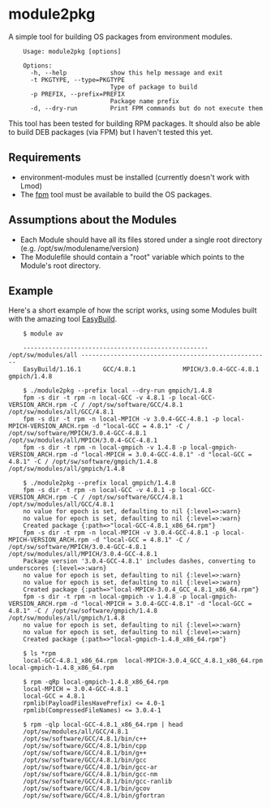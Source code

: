 module2pkg
==========

A simple tool for building OS packages from environment modules.

        Usage: module2pkg [options]

        Options:
          -h, --help            show this help message and exit
          -t PKGTYPE, --type=PKGTYPE
                                Type of package to build
          -p PREFIX, --prefix=PREFIX
                                Package name prefix
          -d, --dry-run         Print FPM commands but do not execute them

This tool has been tested for building RPM packages. It should also be able
to build DEB packages (via FPM) but I haven't tested this yet.

Requirements
------------

* environment-modules must be installed (currently doesn't work with Lmod)
* The [fpm](https://github.com/jordansissel/fpm) tool must be available to build
  the OS packages.

Assumptions about the Modules
-----------------------------

* Each Module should have all its files stored under a single root directory
  (e.g. /opt/sw/modulename/version)
* The Modulefile should contain a "root" variable which points to the Module's
  root directory.

Example
-------

Here's a short example of how the script works, using some Modules built with
the amazing tool [EasyBuild](http://easybuild.readthedocs.org/en/latest/index.html).

        $ module av

        --------------------------------------------------- /opt/sw/modules/all ----------------------------------------------------
        EasyBuild/1.16.1      GCC/4.8.1             MPICH/3.0.4-GCC-4.8.1 gmpich/1.4.8

        $ ./module2pkg --prefix local --dry-run gmpich/1.4.8
        fpm -s dir -t rpm -n local-GCC -v 4.8.1 -p local-GCC-VERSION_ARCH.rpm -C / /opt/sw/software/GCC/4.8.1 /opt/sw/modules/all/GCC/4.8.1
        fpm -s dir -t rpm -n local-MPICH -v 3.0.4-GCC-4.8.1 -p local-MPICH-VERSION_ARCH.rpm -d "local-GCC = 4.8.1" -C / /opt/sw/software/MPICH/3.0.4-GCC-4.8.1 /opt/sw/modules/all/MPICH/3.0.4-GCC-4.8.1
        fpm -s dir -t rpm -n local-gmpich -v 1.4.8 -p local-gmpich-VERSION_ARCH.rpm -d "local-MPICH = 3.0.4-GCC-4.8.1" -d "local-GCC = 4.8.1" -C / /opt/sw/software/gmpich/1.4.8 /opt/sw/modules/all/gmpich/1.4.8

        $ ./module2pkg --prefix local gmpich/1.4.8
        fpm -s dir -t rpm -n local-GCC -v 4.8.1 -p local-GCC-VERSION_ARCH.rpm -C / /opt/sw/software/GCC/4.8.1 /opt/sw/modules/all/GCC/4.8.1
        no value for epoch is set, defaulting to nil {:level=>:warn}
        no value for epoch is set, defaulting to nil {:level=>:warn}
        Created package {:path=>"local-GCC-4.8.1_x86_64.rpm"}
        fpm -s dir -t rpm -n local-MPICH -v 3.0.4-GCC-4.8.1 -p local-MPICH-VERSION_ARCH.rpm -d "local-GCC = 4.8.1" -C / /opt/sw/software/MPICH/3.0.4-GCC-4.8.1 /opt/sw/modules/all/MPICH/3.0.4-GCC-4.8.1
        Package version '3.0.4-GCC-4.8.1' includes dashes, converting to underscores {:level=>:warn}
        no value for epoch is set, defaulting to nil {:level=>:warn}
        no value for epoch is set, defaulting to nil {:level=>:warn}
        Created package {:path=>"local-MPICH-3.0.4_GCC_4.8.1_x86_64.rpm"}
        fpm -s dir -t rpm -n local-gmpich -v 1.4.8 -p local-gmpich-VERSION_ARCH.rpm -d "local-MPICH = 3.0.4-GCC-4.8.1" -d "local-GCC = 4.8.1" -C / /opt/sw/software/gmpich/1.4.8 /opt/sw/modules/all/gmpich/1.4.8
        no value for epoch is set, defaulting to nil {:level=>:warn}
        no value for epoch is set, defaulting to nil {:level=>:warn}
        Created package {:path=>"local-gmpich-1.4.8_x86_64.rpm"}

        $ ls *rpm
        local-GCC-4.8.1_x86_64.rpm  local-MPICH-3.0.4_GCC_4.8.1_x86_64.rpm  local-gmpich-1.4.8_x86_64.rpm

        $ rpm -qRp local-gmpich-1.4.8_x86_64.rpm
        local-MPICH = 3.0.4-GCC-4.8.1
        local-GCC = 4.8.1
        rpmlib(PayloadFilesHavePrefix) <= 4.0-1
        rpmlib(CompressedFileNames) <= 3.0.4-1

        $ rpm -qlp local-GCC-4.8.1_x86_64.rpm | head
        /opt/sw/modules/all/GCC/4.8.1
        /opt/sw/software/GCC/4.8.1/bin/c++
        /opt/sw/software/GCC/4.8.1/bin/cpp
        /opt/sw/software/GCC/4.8.1/bin/g++
        /opt/sw/software/GCC/4.8.1/bin/gcc
        /opt/sw/software/GCC/4.8.1/bin/gcc-ar
        /opt/sw/software/GCC/4.8.1/bin/gcc-nm
        /opt/sw/software/GCC/4.8.1/bin/gcc-ranlib
        /opt/sw/software/GCC/4.8.1/bin/gcov
        /opt/sw/software/GCC/4.8.1/bin/gfortran

